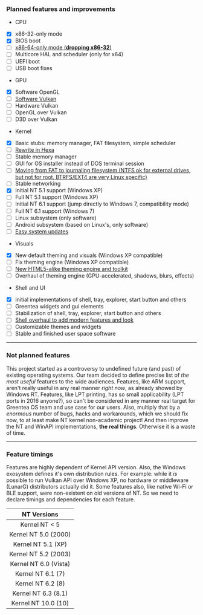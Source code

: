 ### Planned features and improvements

* CPU
 * [x] x86-32-only mode
 * [x] BIOS boot
 * [ ] [x86-64-only mode (**dropping x86-32**)](x64.md)
 * [ ] Multicore HAL and scheduler (only for x64)
 * [ ] UEFI boot
 * [ ] USB boot fixes
* GPU
 * [x] Software OpenGL
 * [ ] [Software Vulkan](../User-Guide/Vulkan.md)
 * [ ] Hardware Vulkan
 * [ ] OpenGL over Vulkan
 * [ ] D3D over Vulkan
* Kernel
 * [x] Basic stubs: memory manager, FAT filesystem, simple scheduler
 * [ ] [Rewrite in Hexa](../User-Guide/Hexa.md)
 * [ ] Stable memory manager
 * [ ] GUI for OS installer instead of DOS terminal session
 * [ ] [Moving from FAT to journaling filesystem (NTFS ok for external drives, but not for root, BTRFS/EXT4 are very Linux specific)](../User-Guide/Greentea-FS.md)
 * [ ] Stable networking
 * [x] Initial NT 5.1 support (Windows XP)
 * [ ] Full NT 5.1 support (Windows XP)
 * [ ] Initial NT 6.1 support (jump directly to Windows 7, compatibility mode)
 * [ ] Full NT 6.1 support (Windows 7)
 * [ ] Linux subsystem (only software)
 * [ ] Android subsystem (based on Linux's, only software)
 * [ ] [Easy system updates](../User-Guide/Rolling.md)
* Visuals
 * [x] New default theming and visuals (Windows XP compatible)
 * [ ] Fix theming engine (Windows XP compatible)
 * [ ] [New HTML5-alike theming engine and toolkit](../User-Guide/Web.md)
 * [ ] Overhaul of theming engine (GPU-accelerated, shadows, blurs, effects)
* Shell and UI
 * [x] Initial implementations of shell, tray, explorer, start button and others
 * [ ] Greentea widgets and gui elements
 * [ ] Stabilization of shell, tray, explorer, start button and others
 * [ ] [Shell overhaul to add modern features and look](../User-Guide/Control-Panel.md)
 * [ ] Customizable themes and widgets
 * [ ] Stable and finished user space software

---

### Not planned features

This project started as a controversy to undefined future (and past) of existing operating systems.
Our team decided to define precise list of *the most useful* features to the wide audiences.
Features, like ARM support, aren't really useful in any real manner *right now*, as already showed by Windows RT.
Features, like LPT printing, has so small applicability (LPT ports in 2016 anyone?),
so can't be considered in any manner real target for Greentea OS team and use case for our users.
Also, multiply that by a *enormous* number of bugs, hacks and workarounds, which we should fix now,
to at least make NT kernel non-academic project! And then improve the NT and WinAPI implementations, **the real things**.
Otherwise it is a waste of time.

---

### Feature timings

Features are highly dependent of Kernel API version.
Also, the Windows exosystem defines it's own distribution rules.
For example: while it *is* possible to run Vulkan API over Windows XP,
no hardware or middleware (LunarG) distributors actually did it.
Some features also, like native Wi-Fi or BLE support, were non-existent on old versions of NT.
So we need to declare timings and dependencies for each feature.

| NT Versions |
|:-:|
| Kernel NT < 5 |
| Kernel NT 5.0 (2000) |
| Kernel NT 5.1 (XP) |
| Kernel NT 5.2 (2003) |
| Kernel NT 6.0 (Vista) |
| Kernel NT 6.1 (7) |
| Kernel NT 6.2 (8) |
| Kernel NT 6.3 (8.1) |
| Kernel NT 10.0 (10) |
